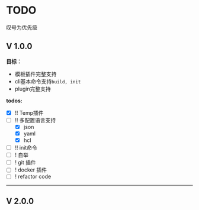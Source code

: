 # TODO

叹号为优先级

## V 1.0.0

**目标：**

* 模板插件完整支持
* cli基本命令支持`build, init`
* plugin完整支持

**todos:**

- [x] !! Temp插件
- [ ] !! 多配置语言支持
    - [x] json
    - [x] yaml
    - [x] hcl
- [ ] !! init命令
- [ ] ! 自举
- [ ] ! git 插件
- [ ] ! docker 插件
- [ ] ! refactor code

----

## V 2.0.0
